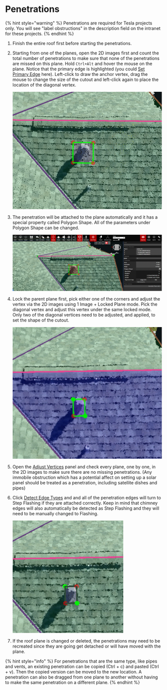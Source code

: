 # Penetrations

{% hint style="warning" %}
Penetrations are required for Tesla projects only. You will see "label obstructions" in the description field on the intranet for these projects.
{% endhint %}

1. Finish the entire roof first before starting the penetrations.
2. Starting from one of the planes, open the 2D images first and count the total number of penetrations to make sure that none of the penetrations are missed on this plane. Hold `Ctrl+Alt` and hover the mouse on the plane. Notice that the primary edge is highlighted \(you could [Set Primary Edge](../tools/wireframe-tools/set-primary-edge.md) here\). Left-click to draw the anchor vertex, drag the mouse to change the size of the cutout and left-click again to place the location of the diagonal vertex.

   ![](../.gitbook/assets/penetrationpage-image1-update_project18479.gif)

3. The penetration will be attached to the plane automatically and it has a special property called Polygon Shape. All of the parameters under Polygon Shape can be changed.

   ![](../.gitbook/assets/penetrationpage-image2-update_project18479%20%283%29.gif)

4. Lock the parent plane first, pick either one of the corners and adjust the vertex via the 2D images using 1 Image + Locked Plane mode. Pick the diagonal vertex and adjust this vertex under the same locked mode. Only two of the diagonal vertices need to be adjusted, and applied, to set the shape of the cutout.

   ![](../.gitbook/assets/penetrationpage-image3-update_project18479.gif)

5. Open the [Adjust Vertices](../tools/adjust-vertices/) panel and check every plane, one by one, in the 2D images to make sure there are no missing penetrations. \(Any immobile obstruction which has a potential affect on setting up a solar panel should be treated as a penetration, including satellite dishes and pipes\)
6. Click [Detect Edge Types](../tools/wireframe-tools/detect-edge-types.md) and and all of the penetration edges will turn to Step Flashing if they are attached correctly. Keep in mind that chimney edges will also automatically be detected as Step Flashing and they will need to be manually changed to Flashing.

   ![](../.gitbook/assets/penetrationpage-image4-update_project18479.gif)

7. If the roof plane is changed or deleted, the penetrations may need to be recreated since they are going get detached or will have moved with the plane.

{% hint style="info" %}
For penetrations that are the same type, like pipes and vents, an existing penetration can be copied \(Ctrl + c\) and pasted \(Ctrl + v\). Then the copied version can be moved to the new location. A penetration can also be dragged from one plane to another without having to make the same penetration on a different plane.
{% endhint %}


